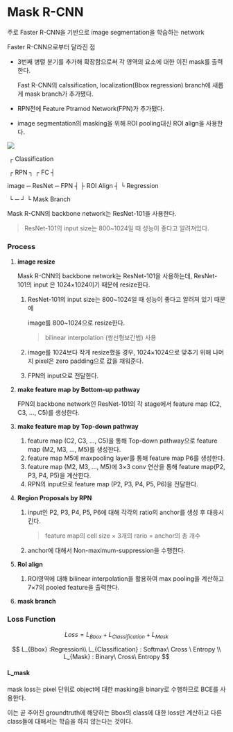 #  Mask R-CNN

주로 Faster R-CNN을 기반으로 image segmentation을 학습하는 network

Faster R-CNN으로부터 달라진 점

- 3번째 병렬 분기를 추가해 확장함으로써 각 영역의 요소에 대한 이진 mask를 출력한다.

  Fast R-CNN의 calssification, localization(Bbox regression) branch에 새롭게 mask branch가 추가됐다.

- RPN전에 Feature Ptramod Network(FPN)가 추가됐다.
- image segmentation의 masking을 위해 ROI pooling대신 ROI align을 사용한다.

![](https://media.vlpt.us/images/suminwooo/post/1ae76a13-5eb5-40cc-935f-9c1517b92089/loss.png)

​																						   ┌ Classification

​										   ┌  RPN  ┐				   ┌  FC  ┤

image ─ ResNet ─ FPN  ┤  		  ├  ROI Align ┤ 		└ Regression

​										   └    ─    ┘					└  Mask Branch



Mask R-CNN의 backbone network는 ResNet-101을 사용한다.

> ResNet-101의 input size는 800~1024일 때 성능이 좋다고 알려져있다.





### Process

1. **image resize**

   Mask R-CNN의 backbone network는 ResNet-101을 사용하는데, ResNet-101의 input 은 1024×1024이기 때문에 resize한다.

   1. ResNet-101의 input size는 800~1024일 때 성능이 좋다고 알려져 있기 때문에  

      image를 800~1024으로 resize한다.

      > bilinear interpolation (쌍선형보간법) 사용

   2. image를 1024보다 작게 resize했을 경우, 1024×1024으로 맞추기 위해 나머지 pixel은 zero padding으로 값을 채워준다.

   3. FPN의 input으로 전달한다.

2. **make feature map by Bottom-up pathway**

   FPN의 backbone network인 ResNet-101의 각 stage에서 feature map (C2, C3, ..., C5)를 생성한다.

3. **make feature map by Top-down pathway**

   1. feature map (C2, C3, ..., C5)을 통해 Top-down pathway으로 feature map (M2, M3, ..., M5)를 생성한다.
   2. feature map M5에 maxpooling layer를 통해 feature map P6를 생성한다.
   3. feature map (M2, M3, ..., M5)에 3×3 conv 연산을 통해 feature map(P2, P3, P4, P5)을 계산한다.
   4. RPN의 input으로 feature map (P2, P3, P4, P5, P6)을 전달한다.

4. **Region Proposals by RPN**

   1. input인 P2, P3, P4, P5, P6에 대해 각각의 ratio의 anchor를 생성 후 대응시킨다.
   
      > feature map의 cell size × 3개의 rario = anchor의 총 개수
   
   2. anchor에 대해서 Non-maximum-suppression을 수행한다.
   
5. **RoI align**

   1. ROI영역에 대해 bilinear interpolation을 활용하여 max pooling을 계산하고 7×7의 pooled feature을 출력한다. 

6. **mask branch**

   





### Loss Function

$$
Loss = L_{Bbox} + L_{Classification} + L_{Mask}
$$

$$
L_{Bbox} :Regression\\ L_{Classification} : Softmax\ Cross \ Entropy \\
L_{Mask} : Binary\ Cross\ Entropy
$$



#### L_mask

mask loss는 pixel 단위로 object에 대한 masking을 binary로 수행하므로 BCE를 사용한다.

이는 곧 주어진 groundtruth에 해당하는 Bbox의 class에 대한 loss만 계산하고 다른 class들에 대해서는 학습을 하지 않는다는 것이다.

